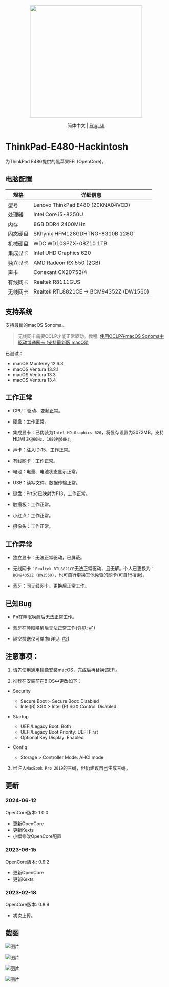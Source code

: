 <div align="center">
<img src="https://img.skk.moe/2020/02/01/15deff1c-62cc-45b9-aac2-2f6bb9a4350b.jpg" width="350px">
  
简体中文 | [English](README_EN.md)
</div>

# ThinkPad-E480-Hackintosh

为ThinkPad E480提供的黑苹果EFI (OpenCore)。

## 电脑配置

|规格|详细信息|
|-|-|
|型号|Lenovo ThinkPad E480 (20KNA04VCD)|
|处理器|Intel Core i5-8250U|
|内存|8GB DDR4 2400MHz|
|固态硬盘|SKhynix HFM128GDHTNG-8310B 128G|
|机械硬盘|WDC WD10SPZX-08Z10 1TB|
|集成显卡|Intel UHD Graphics 620|
|独立显卡|AMD Radeon RX 550 (2GB)|
|声卡|Conexant CX20753/4|
|有线网卡|Realtek R8111GUS|
|无线网卡|Realtek RTL8821CE -> BCM94352Z (DW1560)|

## 支持系统

支持最新的macOS Sonoma。
> 无线网卡需要OCLP才能正常驱动。教程: [使用OCLP在macOS Sonoma中驱动博通网卡 (支持最新版 macOS)](https://bbs.pcbeta.com/viewthread-1975133-1-1.html)

已测试：
- macOS Monterey 12.6.3
- macOS Ventura 13.2.1
- macOS Ventura 13.3
- macOS Ventura 13.4

## 工作正常

- CPU：驱动、变频正常。

- 硬盘：工作正常。

- 集成显卡：已伪装为`Intel HD Graphics 620`，将显存设置为3072MB。支持HDMI `2K@60Hz`、`1080P@60Hz`。

- 声卡：注入ID:15，工作正常。

- 有线网卡：工作正常。

- 电池：电量、电池状态显示正常。

- USB：读写文件、数据传输正常。

- 键盘：PrtSc已映射为F13，工作正常。

- 触摸板：工作正常。

- 小红点：工作正常。

- 摄像头：工作正常。

## 工作异常

- 独立显卡：无法正常驱动，已屏蔽。

- 无线网卡：`Realtek RTL8821CE`无法正常驱动，且无解。个人已更换为：`BCM94352Z (DW1560)`，也可自行更换其他免驱的网卡(可自行搜索)。

- 蓝牙：同无线网卡。更换后正常工作。

## 已知Bug

- <kbd>Fn</kbd>在睡眠唤醒后无法正常工作。

- 蓝牙在睡眠唤醒后无法正常工作(详见: [#1](https://github.com/huichenmoyan/ThinkPad-E480-Hackintosh/issues/1))

- 隔空投送仅可单向(详见: [#2](https://github.com/huichenmoyan/ThinkPad-E480-Hackintosh/issues/2))

## 注意事项：

1. 请先使用通用镜像安装macOS，完成后再替换该EFI。

2. 推荐在安装前在BIOS中更改如下：

- Security
  - Secure Boot > Secure Boot: Disabled
  - Intel(R) SGX > Intel (R) SGX Control: Disabled

- Startup
  - UEFI/Legacy Boot: Both
  - UEFI/Legacy Boot Priority: UEFI First
  - Optional Key Display: Enabled

- Config
  - Storage > Controller Mode: AHCI mode

3. 已注入`MacBook Pro 2019`的三码，但仍建议自己生成三码。

## 更新

### 2024-06-12
OpenCore版本: 1.0.0
- 更新OpenCore
- 更新Kexts
- 小幅修改OpenCore配置

### 2023-06-15
OpenCore版本: 0.9.2
- 更新OpenCore
- 更新Kexts

### 2023-02-18
OpenCore版本: 0.8.9
- 初次上传。

## 截图

![图片](https://user-images.githubusercontent.com/65167412/219908060-64258a9c-de23-4fb4-b590-dd35989c57f3.png)

![图片](https://user-images.githubusercontent.com/65167412/219908090-a21a9a7f-a8e2-4354-905f-701dc8978fd7.png)

![图片](https://user-images.githubusercontent.com/65167412/219908105-016aa70d-f014-4c8d-a0c1-8bfd7836a1d1.png)

![图片](https://user-images.githubusercontent.com/65167412/219908160-77dabe60-b898-42dd-9043-0040800f16af.png)

